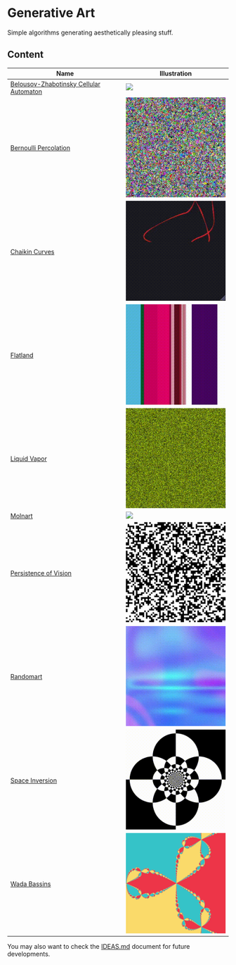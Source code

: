 # Generative Art

Simple algorithms generating aesthetically pleasing stuff.

## Content

Name | Illustration
---- | ------------
[Belousov-Zhabotinsky Cellular Automaton](belousov-zhabotinsky) | [![](belousov-zhabotinsky/belousov-zhabotinsky.gif)](belousov-zhabotinsky)
[Bernoulli Percolation](bernoulli-percolation) | [![](bernoulli-percolation/bernoulli-percolation.gif)](bernoulli-percolation)
[Chaikin Curves](chaikin-curves) | [![](chaikin-curves/chaikin.gif)](chaikin-curves)
[Flatland](flatland) | [![](flatland/flatland.gif)](flatland)
[Liquid Vapor](liquid-vapor) | [![](liquid-vapor/liquid-vapor.gif)](liquid-vapor)
[Molnart](molnart) | [![](molnart/molnart.gif)](molnart)
[Persistence of Vision](persistence-of-vision) | [![](persistence-of-vision/pov.gif)](persistence-of-vision)
[Randomart](randomart) | [![](randomart/randomart.gif)](randomart)
[Space Inversion](space-inversion) | [![](space-inversion/space-inversion.gif)](space-inversion)
[Wada Bassins](wada) | [![](wada/wada.gif)](wada)

You may also want to check the [IDEAS.md](IDEAS.md) document for future developments.
